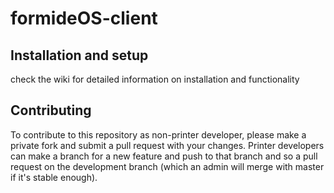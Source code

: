 formideOS-client
=================

## Installation and setup
check the wiki for detailed information on installation and functionality

## Contributing
To contribute to this repository as non-printer developer, please make a private fork and submit a pull request with your changes. Printer developers can make a branch for a new feature and push to that branch and so a pull request on the development branch (which an admin will merge with master if it's stable enough).
